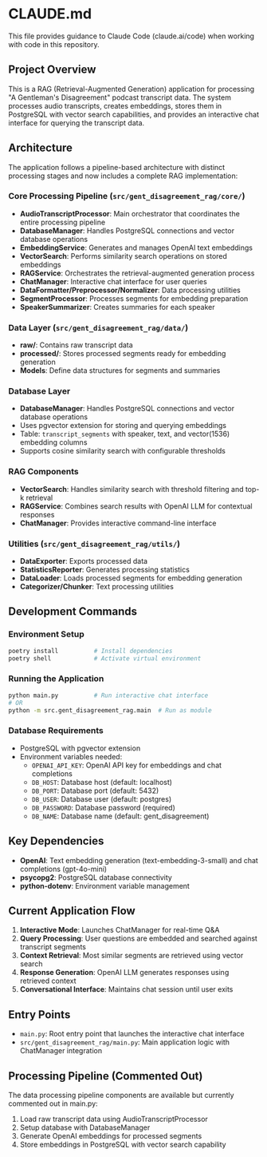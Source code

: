 # CLAUDE.md

This file provides guidance to Claude Code (claude.ai/code) when working with code in this repository.

## Project Overview

This is a RAG (Retrieval-Augmented Generation) application for processing "A Gentleman's Disagreement" podcast transcript data. The system processes audio transcripts, creates embeddings, stores them in PostgreSQL with vector search capabilities, and provides an interactive chat interface for querying the transcript data.

## Architecture

The application follows a pipeline-based architecture with distinct processing stages and now includes a complete RAG implementation:

### Core Processing Pipeline (`src/gent_disagreement_rag/core/`)
- **AudioTranscriptProcessor**: Main orchestrator that coordinates the entire processing pipeline
- **DatabaseManager**: Handles PostgreSQL connections and vector database operations
- **EmbeddingService**: Generates and manages OpenAI text embeddings
- **VectorSearch**: Performs similarity search operations on stored embeddings
- **RAGService**: Orchestrates the retrieval-augmented generation process
- **ChatManager**: Interactive chat interface for user queries
- **DataFormatter/Preprocessor/Normalizer**: Data processing utilities
- **SegmentProcessor**: Processes segments for embedding preparation
- **SpeakerSummarizer**: Creates summaries for each speaker

### Data Layer (`src/gent_disagreement_rag/data/`)
- **raw/**: Contains raw transcript data
- **processed/**: Stores processed segments ready for embedding generation
- **Models**: Define data structures for segments and summaries

### Database Layer
- **DatabaseManager**: Handles PostgreSQL connections and vector database operations
- Uses pgvector extension for storing and querying embeddings
- Table: `transcript_segments` with speaker, text, and vector(1536) embedding columns
- Supports cosine similarity search with configurable thresholds

### RAG Components
- **VectorSearch**: Handles similarity search with threshold filtering and top-k retrieval
- **RAGService**: Combines search results with OpenAI LLM for contextual responses
- **ChatManager**: Provides interactive command-line interface

### Utilities (`src/gent_disagreement_rag/utils/`)
- **DataExporter**: Exports processed data
- **StatisticsReporter**: Generates processing statistics
- **DataLoader**: Loads processed segments for embedding generation
- **Categorizer/Chunker**: Text processing utilities

## Development Commands

### Environment Setup
```bash
poetry install          # Install dependencies
poetry shell            # Activate virtual environment
```

### Running the Application
```bash
python main.py          # Run interactive chat interface
# OR
python -m src.gent_disagreement_rag.main  # Run as module
```

### Database Requirements
- PostgreSQL with pgvector extension
- Environment variables needed:
  - `OPENAI_API_KEY`: OpenAI API key for embeddings and chat completions
  - `DB_HOST`: Database host (default: localhost)
  - `DB_PORT`: Database port (default: 5432)
  - `DB_USER`: Database user (default: postgres)
  - `DB_PASSWORD`: Database password (required)
  - `DB_NAME`: Database name (default: gent_disagreement)

## Key Dependencies
- **OpenAI**: Text embedding generation (text-embedding-3-small) and chat completions (gpt-4o-mini)
- **psycopg2**: PostgreSQL database connectivity
- **python-dotenv**: Environment variable management

## Current Application Flow
1. **Interactive Mode**: Launches ChatManager for real-time Q&A
2. **Query Processing**: User questions are embedded and searched against transcript segments
3. **Context Retrieval**: Most similar segments are retrieved using vector search
4. **Response Generation**: OpenAI LLM generates responses using retrieved context
5. **Conversational Interface**: Maintains chat session until user exits

## Entry Points
- `main.py`: Root entry point that launches the interactive chat interface
- `src/gent_disagreement_rag/main.py`: Main application logic with ChatManager integration

## Processing Pipeline (Commented Out)
The data processing pipeline components are available but currently commented out in main.py:
1. Load raw transcript data using AudioTranscriptProcessor
2. Setup database with DatabaseManager
3. Generate OpenAI embeddings for processed segments
4. Store embeddings in PostgreSQL with vector search capability